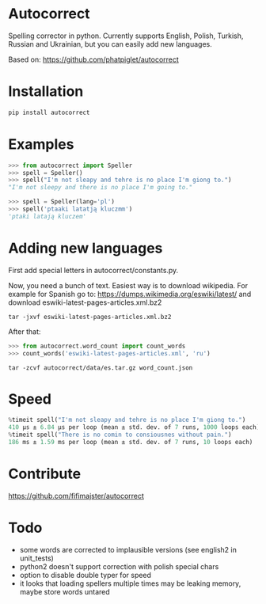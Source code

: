 # Autocorrect
Spelling corrector in python. Currently supports English, Polish, Turkish, Russian and Ukrainian, but you can easily add new languages.

Based on: https://github.com/phatpiglet/autocorrect

# Installation
```bash
pip install autocorrect
```

# Examples
```python
>>> from autocorrect import Speller
>>> spell = Speller()
>>> spell("I'm not sleapy and tehre is no place I'm giong to.")
"I'm not sleepy and there is no place I'm going to."

>>> spell = Speller(lang='pl')
>>> spell('ptaaki latatją kluczmm')                                         
'ptaki latają kluczem'
```

# Adding new languages
First add special letters in autocorrect/constants.py.

Now, you need a bunch of text. Easiest way is to download wikipedia.
For example for Spanish go to:
https://dumps.wikimedia.org/eswiki/latest/
and download eswiki-latest-pages-articles.xml.bz2

```
tar -jxvf eswiki-latest-pages-articles.xml.bz2
```

After that:

```python
>>> from autocorrect.word_count import count_words
>>> count_words('eswiki-latest-pages-articles.xml', 'ru')
```

```
tar -zcvf autocorrect/data/es.tar.gz word_count.json
```

# Speed
```python
%timeit spell("I'm not sleapy and tehre is no place I'm giong to.")
410 µs ± 6.84 µs per loop (mean ± std. dev. of 7 runs, 1000 loops each)
%timeit spell("There is no comin to consiousnes without pain.")
186 ms ± 1.59 ms per loop (mean ± std. dev. of 7 runs, 10 loops each)
```

# Contribute
https://github.com/fifimajster/autocorrect

# Todo
- some words are corrected to implausible versions (see english2 in unit_tests)
- python2 doesn't support correction with polish special chars
- option to disable double typer for speed
- it looks that loading spellers multiple times may be leaking memory, maybe store words untared